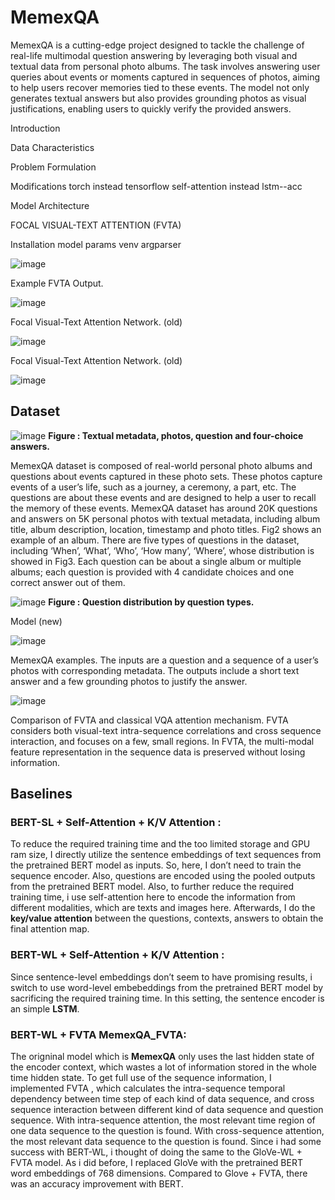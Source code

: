 # MemexQA
MemexQA is a cutting-edge project designed to tackle the challenge of real-life multimodal question answering by leveraging both visual and textual data from personal photo albums. The task involves answering user queries about events or moments captured in sequences of photos, aiming to help users recover memories tied to these events. The model not only generates textual answers but also provides grounding photos as visual justifications, enabling users to quickly verify the provided answers.

Introduction

Data Characteristics

Problem Formulation

Modifications 
torch instead tensorflow
self-attention instead lstm--acc

Model Architecture

FOCAL VISUAL-TEXT ATTENTION (FVTA)

Installation
model params
venv
argparser









![image](https://github.com/user-attachments/assets/84ad409d-8205-455a-9def-11d2b7ba32ea)

Example FVTA Output.

![image](https://github.com/user-attachments/assets/799a77ea-1036-4145-8a92-7776385deed8)

Focal Visual-Text Attention Network. (old)

![image](https://github.com/user-attachments/assets/a11cff51-d16f-4027-aa7f-1dbc30040910)

Focal Visual-Text Attention Network. (old)

![image](https://github.com/user-attachments/assets/a0467903-0b91-44ee-8dd5-dc2af862e1b8)

## Dataset

![image](https://github.com/user-attachments/assets/c7196388-820b-460a-b632-a610f64a6808)
**Figure : Textual metadata, photos, question and four-choice answers.**

MemexQA dataset is composed of real-world personal photo albums and questions about events
captured in these photo sets. These photos capture events of a user’s life, such as a journey, a
ceremony, a part, etc. The questions are about these events and are designed to help a user to recall
the memory of these events.
MemexQA dataset has around 20K questions and answers on 5K personal photos with textual
metadata, including album title, album description, location, timestamp and photo titles. Fig2 shows
an example of an album. There are five types of questions in the dataset, including ‘When’, ‘What’,
‘Who’, ‘How many’, ‘Where’, whose distribution is showed in Fig3. Each question can be about a
single album or multiple albums; each question is provided with 4 candidate choices and one correct
answer out of them.

![image](https://github.com/user-attachments/assets/b9444dd5-efb8-4b73-b30f-6c238f3b3d99)
**Figure : Question distribution by question types.**




Model (new)

![image](https://github.com/user-attachments/assets/c3dacbce-bff5-4af9-8925-f5aadfa238e4)

MemexQA examples. The inputs are a question and a sequence
of a user’s photos with corresponding metadata. The outputs include a
short text answer and a few grounding photos to justify the answer.

![image](https://github.com/user-attachments/assets/a4e97ef4-d31b-49de-ae33-907668cbc67a)

Comparison of FVTA and classical VQA attention mechanism.
FVTA considers both visual-text intra-sequence correlations and cross
sequence interaction, and focuses on a few, small regions. In FVTA, the
multi-modal feature representation in the sequence data is preserved
without losing information.


## Baselines

### BERT-SL + Self-Attention + K/V Attention : 
To reduce the required training time and the too limited storage and GPU ram size, 
I directly utilize the sentence embeddings of text sequences from the pretrained BERT model as inputs. 
So, here, I don’t need to train the sequence encoder. Also, questions are encoded using the pooled
outputs from the pretrained BERT model. Also, to further reduce the required training time, i use
self-attention here to encode the information from different modalities, which are texts and images
here. Afterwards, I do the **key/value attention** between the questions, contexts, answers to obtain
the final attention map.

### BERT-WL + Self-Attention + K/V Attention :
Since sentence-level embeddings don’t seem to
have promising results, i switch to use word-level embebeddings from the pretrained BERT model
by sacrificing the required training time. In this setting, the sentence encoder is an simple **LSTM**.

### BERT-WL + FVTA **MemexQA_FVTA**: 
The origninal model which is **MemexQA** only uses the last hidden state of the encoder context,
which wastes a lot of information stored in the whole time hidden state. To get full use of the sequence
information, I implemented FVTA , which calculates the intra-sequence temporal
dependency between time step of each kind of data sequence, and cross sequence interaction between
different kind of data sequence and question sequence. With intra-sequence attention, the most
relevant time region of one data sequence to the question is found. With cross-sequence attention, the
most relevant data sequence to the question is found. 
Since i had some success with BERT-WL, i thought of doing the same to the GloVe-WL + FVTA model. As
i did before, I replaced GloVe with the pretrained BERT word embeddings of 768 dimensions.
Compared to Glove + FVTA, there was an accuracy improvement with BERT.



